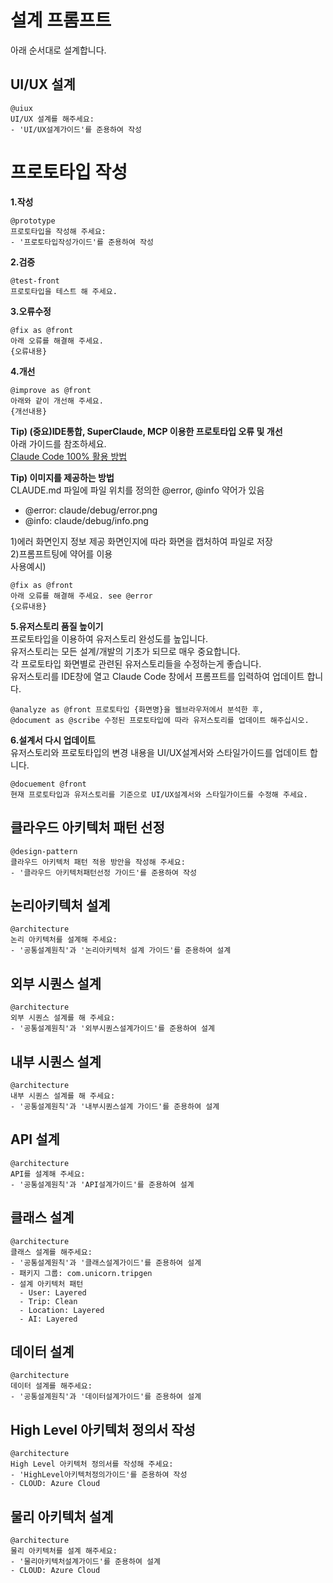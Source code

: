 # 설계 프롬프트
아래 순서대로 설계합니다.  

## UI/UX 설계

```
@uiux 
UI/UX 설계를 해주세요:
- 'UI/UX설계가이드'를 준용하여 작성
```


# 프로토타입 작성
**1.작성**   
```
@prototype 
프로토타입을 작성해 주세요:
- '프로토타입작성가이드'를 준용하여 작성
```

**2.검증**  
```
@test-front 
프로토타입을 테스트 해 주세요. 
```

**3.오류수정**   
```
@fix as @front  
아래 오류를 해결해 주세요.  
{오류내용} 
```

**4.개선**   
```
@improve as @front  
아래와 같이 개선해 주세요.   
{개선내용} 
```

**Tip) (중요)IDE통합, SuperClaude, MCP 이용한 프로토타입 오류 및 개선**   
아래 가이드를 참조하세요.     
[Claude Code 100% 활용 방법](https://github.com/cna-bootcamp/clauding-guide/blob/main/references/Claude%20Code%20100%25%20%ED%99%9C%EC%9A%A9%EB%B0%A9%EB%B2%95.md)

**Tip) 이미지를 제공하는 방법**   
CLAUDE.md 파일에 파일 위치를 정의한 @error, @info 약어가 있음   
- @error: claude/debug/error.png 
- @info: claude/debug/info.png  

1)에러 화면인지 정보 제공 화면인지에 따라 화면을 캡처하여 파일로 저장  
2)프롬프트팅에 약어를 이용   
사용예시)
```
@fix as @front 
아래 오류를 해결해 주세요. see @error 
{오류내용} 
```

**5.유저스토리 품질 높이기**   
프로토타입을 이용하여 유저스토리 완성도를 높입니다.    
유저스토리는 모든 설계/개발의 기초가 되므로 매우 중요합니다.  
각 프로토타입 화면별로 관련된 유저스토리들을 수정하는게 좋습니다.  
유저스토리를 IDE창에 열고 Claude Code 창에서 프롬프트를 입력하여 업데이트 합니다.   
```
@analyze as @front 프로토타입 {화면명}을 웹브라우저에서 분석한 후,  
@document as @scribe 수정된 프로토타입에 따라 유저스토리를 업데이트 해주십시오.  
```

**6.설계서 다시 업데이트**  
유저스토리와 프로토타입의 변경 내용을 UI/UX설계서와 스타일가이드를 업데이트 합니다.
```
@docuement @front 
현재 프로토타입과 유저스토리를 기준으로 UI/UX설계서와 스타일가이드를 수정해 주세요. 
```

## 클라우드 아키텍처 패턴 선정 
```
@design-pattern 
클라우드 아키텍처 패턴 적용 방안을 작성해 주세요:
- '클라우드 아키텍처패턴선정 가이드'를 준용하여 작성 
```

## 논리아키텍처 설계
```
@architecture 
논리 아키텍처를 설계해 주세요:
- '공통설계원칙'과 '논리아키텍처 설계 가이드'를 준용하여 설계 

```

## 외부 시퀀스 설계
```
@architecture 
외부 시퀀스 설계를 해 주세요:
- '공통설계원칙'과 '외부시퀀스설계가이드'를 준용하여 설계 

```

## 내부 시퀀스 설계
```
@architecture 
내부 시퀀스 설계를 해 주세요:
- '공통설계원칙'과 '내부시퀀스설계 가이드'를 준용하여 설계 

```

## API 설계
```
@architecture 
API를 설계해 주세요:
- '공통설계원칙'과 'API설계가이드'를 준용하여 설계 

```

## 클래스 설계
```
@architecture 
클래스 설계를 해주세요:
- '공통설계원칙'과 '클래스설계가이드'를 준용하여 설계
- 패키지 그룹: com.unicorn.tripgen
- 설계 아키텍처 패턴 
  - User: Layered 
  - Trip: Clean
  - Location: Layered 
  - AI: Layered
```

## 데이터 설계
```
@architecture 
데이터 설계를 해주세요:
- '공통설계원칙'과 '데이터설계가이드'를 준용하여 설계
```

## High Level 아키텍처 정의서 작성  
```
@architecture 
High Level 아키텍처 정의서를 작성해 주세요:
- 'HighLevel아키텍처정의가이드'를 준용하여 작성 
- CLOUD: Azure Cloud
```

## 물리 아키텍처 설계
```
@architecture 
물리 아키텍처를 설계 해주세요:
- '물리아키텍처설계가이드'를 준용하여 설계
- CLOUD: Azure Cloud 
```
